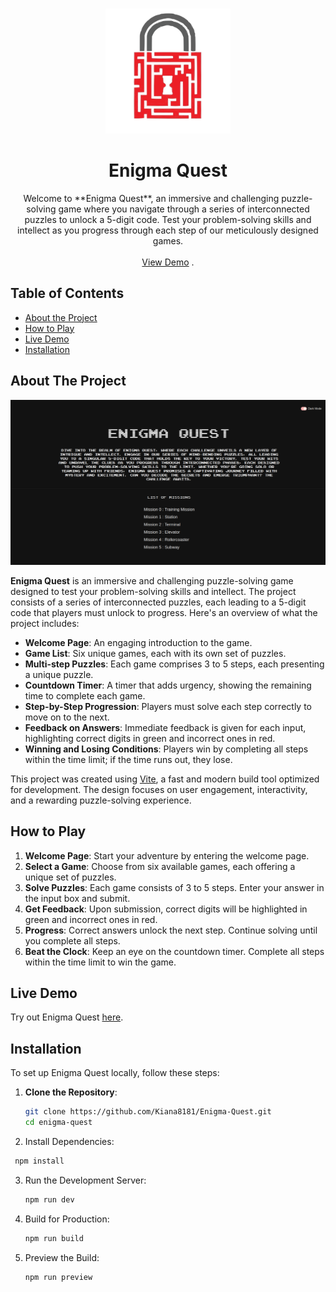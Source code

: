 <br/>
<p align="center">
  <a href="https://github.com/Kiana8181/Enigma-Quest">
    <img src="public/logo.svg" alt="Logo" width="200" height="200">
  </a>

  <h1 align="center">Enigma Quest</h1>

  <p align="center">
    Welcome to **Enigma Quest**, an immersive and challenging puzzle-solving game where you navigate through a series of interconnected puzzles to unlock a 5-digit code. Test your problem-solving skills and intellect as you progress through each step of our meticulously designed games.
    <br/>
    <br/>
    <a href="https://kiana8181.github.io/Enigma-Quest/">View Demo</a>
    .
  </p>
</p>

## Table of Contents

- [About the Project](#about-the-project)
- [How to Play](#how-to-play)
- [Live Demo](#live-demo)
- [Installation](#installation)

## About The Project

![Screen Shot](./screenshot.png)

**Enigma Quest** is an immersive and challenging puzzle-solving game designed to test your problem-solving skills and intellect. The project consists of a series of interconnected puzzles, each leading to a 5-digit code that players must unlock to progress. Here's an overview of what the project includes:

- **Welcome Page**: An engaging introduction to the game.
- **Game List**: Six unique games, each with its own set of puzzles.
- **Multi-step Puzzles**: Each game comprises 3 to 5 steps, each presenting a unique puzzle.
- **Countdown Timer**: A timer that adds urgency, showing the remaining time to complete each game.
- **Step-by-Step Progression**: Players must solve each step correctly to move on to the next.
- **Feedback on Answers**: Immediate feedback is given for each input, highlighting correct digits in green and incorrect ones in red.
- **Winning and Losing Conditions**: Players win by completing all steps within the time limit; if the time runs out, they lose.

This project was created using [Vite](https://vitejs.dev/), a fast and modern build tool optimized for development. The design focuses on user engagement, interactivity, and a rewarding puzzle-solving experience.

## How to Play

1. **Welcome Page**: Start your adventure by entering the welcome page.
2. **Select a Game**: Choose from six available games, each offering a unique set of puzzles.
3. **Solve Puzzles**: Each game consists of 3 to 5 steps. Enter your answer in the input box and submit.
4. **Get Feedback**: Upon submission, correct digits will be highlighted in green and incorrect ones in red.
5. **Progress**: Correct answers unlock the next step. Continue solving until you complete all steps.
6. **Beat the Clock**: Keep an eye on the countdown timer. Complete all steps within the time limit to win the game.

## Live Demo

Try out Enigma Quest [here](https://kiana8181.github.io/Enigma-Quest/).

## Installation

To set up Enigma Quest locally, follow these steps:

1. **Clone the Repository**:
   ```bash
   git clone https://github.com/Kiana8181/Enigma-Quest.git
   cd enigma-quest
   ```
   
2. Install Dependencies:
  ```bash
   npm install
   ```

3. Run the Development Server:
   ```bash
   npm run dev
   ```
   
4. Build for Production:
    ```bash
   npm run build
   ```
  
5. Preview the Build:
   ```bash
   npm run preview
   ```

